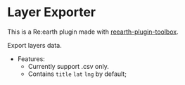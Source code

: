 # Layer Exporter

This is a Re:earth plugin made with [reearth-plugin-toolbox](https://github.com/airslice/reearth-plugin-toolbox).

Export layers data.

- Features:
  - Currently support .csv only.
  - Contains `title` `lat` `lng` by default;